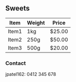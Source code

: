 ## Sweets

| Item  | Weight | Price  |
|-------|--------|--------|
| Item1 | 1kg    | $25.00 |
| Item2 | 250g   | $50.00 |
| Item3 | 500g   | $20.00 |

### Contact

jpatel162: 0412 345 678
